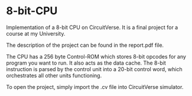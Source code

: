 # 8-bit-CPU
Implementation of a 8-bit CPU on CircuitVerse.
It is a final project for a course at my University.

The description of the project can be found in the report.pdf file.

The CPU has a 256 byte Control-ROM which stores 8-bit opcodes for any program you want to run. It also acts as the data cache.
The 8-bit instruction is parsed by the control unit into a 20-bit control word, which orchestrates all other units functioning.

To open the project, simply import the .cv file into CircuitVerse simulator.
